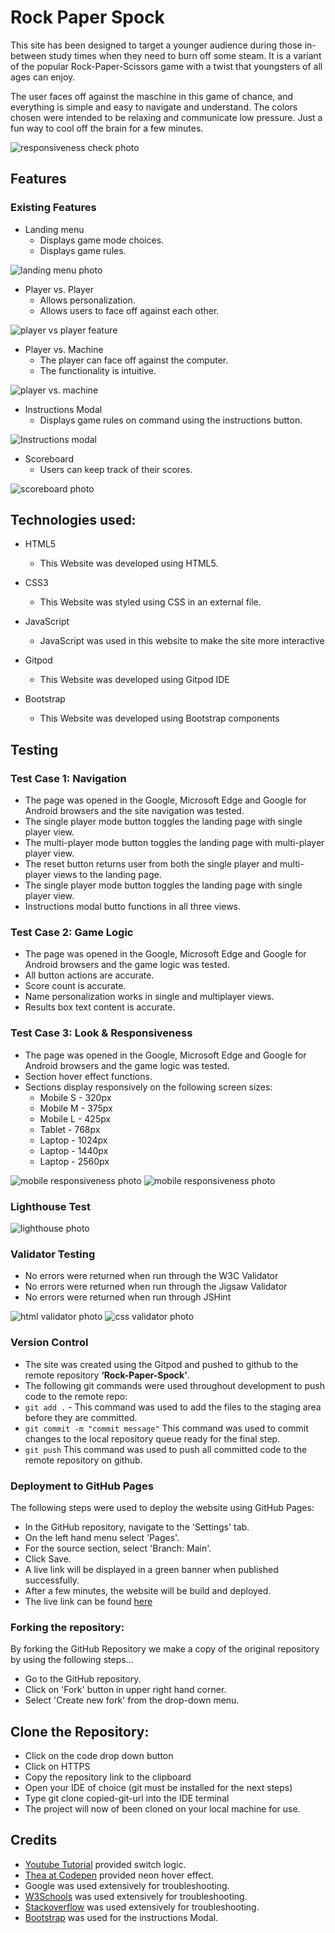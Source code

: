 # Rock Paper Spock


This site has been designed to target a younger audience during those in-between study times when they need to burn off some steam. It is a variant of the popular Rock-Paper-Scissors game with a twist that youngsters of all ages can enjoy. 

The user faces off against the maschine in this game of chance, and everything is simple and easy to navigate and understand. The colors chosen were intended to be relaxing and communicate low pressure. Just a fun way to cool off the brain for a few minutes.


![responsiveness check photo](assets/responsive.PNG)

## Features

### Existing Features

- Landing menu
    - Displays game mode choices.
    - Displays game rules.

![landing menu photo](assets/landing.jpg)

- Player vs. Player
    - Allows personalization.
    - Allows users to face off against each other.

![player vs player feature](assets/pvp.jpg)

- Player vs. Machine
    - The player can face off against the computer. 
    - The functionality is intuitive.

![player vs. machine](assets/playervsmachine.jpg)

- Instructions Modal
    - Displays game rules on command using the instructions button.

![Instructions modal](assets/modal.jpg)

- Scoreboard
    - Users can keep track of their scores. 

![scoreboard photo](assets/scoreboard.jpg)


## Technologies used:
* HTML5
  * This Website was developed using HTML5.

* CSS3 
  * This Website was styled using CSS in an external file.

* JavaScript
  * JavaScript was used in this website to make the site more interactive

* Gitpod
  * This Website was developed using Gitpod IDE

* Bootstrap
  * This Website was developed using Bootstrap components


## Testing

### Test Case 1: Navigation

- The page was opened in the Google, Microsoft Edge and Google for Android browsers and the site navigation was tested. 
- The single player mode button toggles the landing page with single player view.
- The multi-player mode button toggles the landing page with multi-player player view.
- The reset button returns user from both the single player and multi-player views to the landing page.
- The single player mode button toggles the landing page with single player view.
- Instructions modal butto functions in all three views.

### Test Case 2: Game Logic

- The page was opened in the Google, Microsoft Edge and Google for Android browsers and the game logic was tested.
- All button actions are accurate.
- Score count is accurate.
- Name personalization works in single and multiplayer views.
- Results box text content is accurate.

### Test Case 3: Look & Responsiveness
- The page was opened in the Google, Microsoft Edge and Google for Android browsers and the game logic was tested.
- Section hover effect functions.
- Sections display responsively on the following screen sizes:
    * Mobile S - 320px
    * Mobile M - 375px
    * Mobile L - 425px
    * Tablet - 768px
    * Laptop - 1024px
    * Laptop - 1440px
    * Laptop - 2560px 

![mobile responsiveness photo](assets/mresponse.jpg)
![mobile responsiveness photo](assets/lresponse.jpg)


### Lighthouse Test
![lighthouse photo](assets/lighthouse.PNG)

### Validator Testing
- No errors were returned when run through the W3C Validator
- No errors were returned when run through the Jigsaw Validator
- No errors were returned when run through JSHint

![html validator photo](assets/htmlvalidator.PNG)
![css validator photo](assets/cssvalidator.PNG)

### Version Control
* The site was created using the Gitpod and pushed to github to the remote repository **‘Rock-Paper-Spock’**.
* The following git commands were used throughout development to push code to the remote repo:
* `git add .` - This command was used to add the files to the staging area before they are committed.
* `git commit -m "commit message"` This command was used to commit changes to the local repository queue ready for the final step.
* `git push` This command was used to push all committed code to the remote repository on github.


### Deployment to GitHub Pages 
 The following steps were used to deploy the website using GitHub Pages:

* In the GitHub repository, navigate to the 'Settings' tab.
* On the left hand menu select 'Pages'.
* For the source section, select 'Branch: Main'.
* Click Save.
* A live link will be displayed in a green banner when published successfully. 
* After a few minutes, the website will be build and deployed.
* The live link can be found [here](https://rogerwdavis.github.io/rockpaperspock.github.io/)

### Forking the repository:
By forking the GitHub Repository we make a copy of the original repository by using the following steps...
* Go to the GitHub repository.
* Click on 'Fork' button in upper right hand corner.
* Select 'Create new fork' from the drop-down menu.

## Clone the Repository:
* Click on the code drop down button
* Click on HTTPS
* Copy the repository link to the clipboard
* Open your IDE of choice (git must be installed for the next steps)
* Type git clone copied-git-url into the IDE terminal
* The project will now of been cloned on your local machine for use.

## Credits

- [Youtube Tutorial](https://www.youtube.com/watch?v=n1_vHArDBRA) provided switch logic.
- [Thea at Codepen](https://codepen.io/HighFlyer/pen/WNXRZBv) provided neon hover effect.
- Google was used extensively for troubleshooting.
- [W3Schools](https://www.w3schools.com/) was used extensively for troubleshooting.
- [Stackoverflow](https://stackoverflow.com/) was used extensively for troubleshooting.
- [Bootstrap](https://getbootstrap.com/docs/5.2/components/modal/) was used for the instructions Modal.



